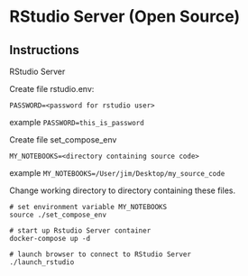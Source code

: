 # RStudio Server (Open Source)

## Instructions

RStudio Server 

Create file rstudio.env:
```
PASSWORD=<password for rstudio user>
```
example `PASSWORD=this_is_password`

Create file set_compose_env
```
MY_NOTEBOOKS=<directory containing source code>
```
example `MY_NOTEBOOKS=/User/jim/Desktop/my_source_code`

Change working directory to directory containing these files.

```
# set environment variable MY_NOTEBOOKS
source ./set_compose_env

# start up Rstudio Server container
docker-compose up -d

# launch browser to connect to RStudio Server
./launch_rstudio
```

